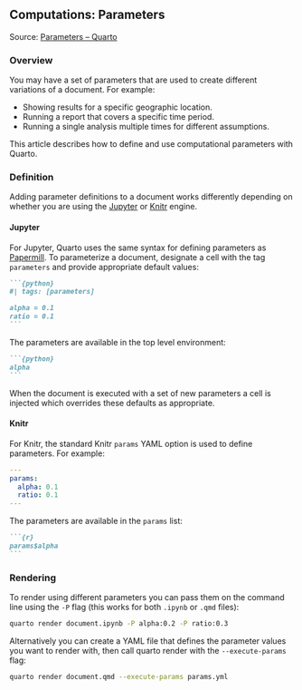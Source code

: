 ## Computations: Parameters

Source: [Parameters – Quarto](https://quarto.org/docs/computations/parameters.html)

### Overview

You may have a set of parameters that are used to create different variations of a document. For example:

*   Showing results for a specific geographic location.
*   Running a report that covers a specific time period.
*   Running a single analysis multiple times for different assumptions.

This article describes how to define and use computational parameters with Quarto.

### Definition

Adding parameter definitions to a document works differently depending on whether you are using the [Jupyter](https://quarto.org/docs/computations/python.html) or [Knitr](https://quarto.org/docs/computations/r.html) engine.

#### Jupyter

For Jupyter, Quarto uses the same syntax for defining parameters as [Papermill](https://papermill.readthedocs.io/en/latest/usage-parameterize.html). To parameterize a document, designate a cell with the tag `parameters` and provide appropriate default values:

````markdown
```{python}
#| tags: [parameters]

alpha = 0.1
ratio = 0.1
```
````

The parameters are available in the top level environment:

````markdown
```{python}
alpha
```
````

When the document is executed with a set of new parameters a cell is injected which overrides these defaults as appropriate.

#### Knitr

For Knitr, the standard Knitr `params` YAML option is used to define parameters. For example:

```yaml
---
params:
  alpha: 0.1
  ratio: 0.1
---
```

The parameters are available in the `params` list:

````markdown
```{r}
params$alpha
```
````

### Rendering

To render using different parameters you can pass them on the command line using the `-P` flag (this works for both `.ipynb` or `.qmd` files):

```bash
quarto render document.ipynb -P alpha:0.2 -P ratio:0.3
```

Alternatively you can create a YAML file that defines the parameter values you want to render with, then call quarto render with the `--execute-params` flag:

```bash
quarto render document.qmd --execute-params params.yml
```


